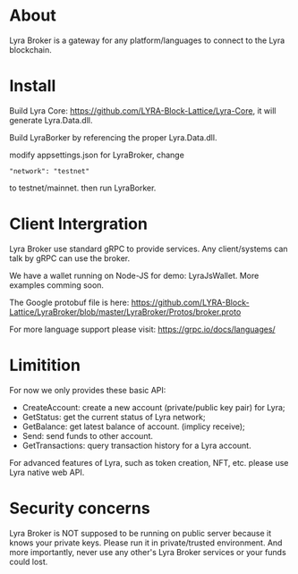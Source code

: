 # About

Lyra Broker is a gateway for any platform/languages to connect to the Lyra blockchain.

# Install

Build Lyra Core: https://github.com/LYRA-Block-Lattice/Lyra-Core, it will generate Lyra.Data.dll.

Build LyraBorker by referencing the proper Lyra.Data.dll.

modify appsettings.json for LyraBroker, change

``"network": "testnet"``

to testnet/mainnet. then run LyraBorker.

# Client Intergration

Lyra Broker use standard gRPC to provide services. Any client/systems can talk by gRPC can use the broker.

We have a wallet running on Node-JS for demo: LyraJsWallet. More examples comming soon.

The Google protobuf file is here: https://github.com/LYRA-Block-Lattice/LyraBroker/blob/master/LyraBroker/Protos/broker.proto

For more language support please visit: https://grpc.io/docs/languages/

# Limitition

For now we only provides these basic API:

* CreateAccount: create a new account (private/public key pair) for Lyra;
* GetStatus: get the current status of Lyra network;
* GetBalance: get latest balance of account. (implicy receive);
* Send: send funds to other account.
* GetTransactions: query transaction history for a Lyra account.

For advanced features of Lyra, such as token creation, NFT, etc. please use Lyra native web API.

# Security concerns

Lyra Broker is NOT supposed to be running on public server because it knows your private keys. 
Please run it in private/trusted environment. And more importantly, never use any other's Lyra Broker services or your funds could lost.


